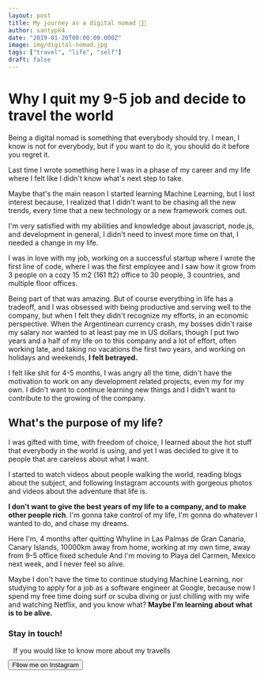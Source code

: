 ```yaml
---
layout: post
title: My journey as a digital nomad 👨‍💻 
author: santypk4
date: "2019-01-20T00:00:00.000Z"
image: img/digital-nomad.jpg
tags: ["travel", "life", "self"]
draft: false
---
```

  # Why I quit my 9-5 job and decide to travel the world <!-- end -->

  Being a digital nomad is something that everybody should try. I mean, I know is not for everybody, but if you want to do it, you should do it before you regret it.
 
 
  Last time I wrote something here I was in a phase of my career and my life where I felt like I didn't know what's next step to take. 
  
  
  Maybe that's the main reason I started learning Machine Learning, but I lost interest because, I realized that I didn't want to be chasing all the new trends, every time that a new technology or a new framework comes out.
  
  
  I'm very satisfied with my abilities and knowledge about javascript, node.js, and development in general, I didn't need to invest more time on that, I needed a change in my life.
  
  
  I was in love with my job, working on a successful startup where I wrote the first line of code, where I was the first employee and I saw how it grow from 3 people on a cozy 15 m2 (161 ft2) office to 30 people, 3 countries, and multiple floor offices. 
  
  Being part of that was amazing. But of course everything in life has a tradeoff, and I was obsessed with being productive and serving well to the company, but when I felt they didn't recognize my efforts, in an economic perspective. When the Argentinean currency crash, my bosses didn't raise my salary nor wanted to at least pay me in US dollars, though I put two years and a half of my life on to this company and a lot of effort, often working late, and taking no vacations the first two years, and working on holidays and weekends, <b> I felt betrayed. </b>
  
  
 I felt like shit for 4-5 months, I was angry all the time, didn't have the motivation to work on any development related projects, even my for my own. I didn't want to continue learning new things and I didn't want to contribute to the growing of the company.
  
 ## What's the purpose of my life?
 
 
  I was gifted with time, with freedom of choice, I learned about the hot stuff that everybody in the world is using, and yet I was decided to give it to people that are careless about what I want.
 
  
  I started to watch videos about people walking the world, reading blogs about the subject, and following Instagram accounts with gorgeous photos and videos about the adventure that life is.
 
  
  <b>I don't want to give the best years of my life to a company, and to make other people rich</b>. I'm gonna take control of my life, I'm gonna do whatever I wanted to do, and chase my dreams.
 

 
  Here I'm, 4 months after quitting Whyline in Las Palmas de Gran Canaria, Canary Islands, 10000km away from home, working at my own time, away from 9-5 office fixed schedule And I'm moving to Playa del Carmen, Mexico next week, and I never feel so alive.
 

  
  Maybe I don't have the time to continue studying Machine Learning, nor studying to apply for a job as a software engineer at Google, because now I spend my free time doing surf or scuba diving or just chilling with my wife and watching Netflix, and you know what? <b> Maybe I'm learning about what is to be alive. </b>
 

  <div class="col-sm-12 text-center"> 
    <div class="alert alert-info" role="alert">
      <h3 class="alert-heading"> Stay in touch! </h3>
      <p style="margin: 10px" > If you would like to know more about my travells </p>
      <a href="https://www.instagram.com/santypk4">
        <button type="button" class="btn btn-block btn-success btn-lg"> Fllow me on Instagram </button> 
      </a>
    </div>
  </div>